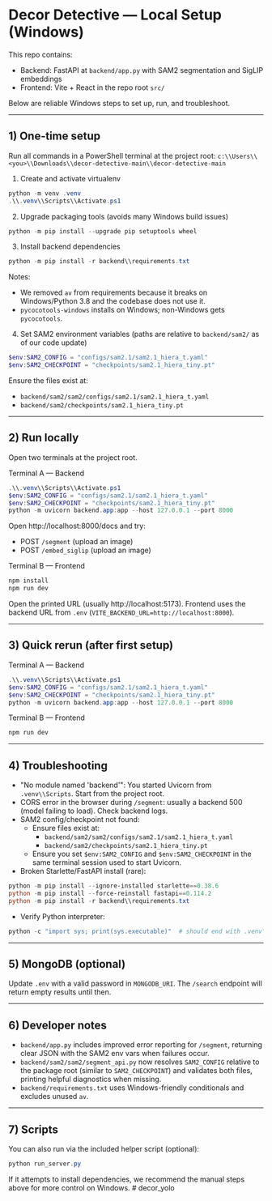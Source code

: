 # Decor Detective — Local Setup (Windows)

This repo contains:
- Backend: FastAPI at `backend/app.py` with SAM2 segmentation and SigLIP embeddings
- Frontend: Vite + React in the repo root `src/`

Below are reliable Windows steps to set up, run, and troubleshoot.

---

## 1) One‑time setup

Run all commands in a PowerShell terminal at the project root:
`c:\\Users\\<you>\\Downloads\\decor-detective-main\\decor-detective-main`

1. Create and activate virtualenv
```powershell
python -m venv .venv
.\\.venv\\Scripts\\Activate.ps1
```

2. Upgrade packaging tools (avoids many Windows build issues)
```powershell
python -m pip install --upgrade pip setuptools wheel
```

3. Install backend dependencies
```powershell
python -m pip install -r backend\\requirements.txt
```
Notes:
- We removed `av` from requirements because it breaks on Windows/Python 3.8 and the codebase does not use it.
- `pycocotools-windows` installs on Windows; non-Windows gets `pycocotools`.

4. Set SAM2 environment variables (paths are relative to `backend/sam2/` as of our code update)
```powershell
$env:SAM2_CONFIG = "configs/sam2.1/sam2.1_hiera_t.yaml"
$env:SAM2_CHECKPOINT = "checkpoints/sam2.1_hiera_tiny.pt"
```
Ensure the files exist at:
- `backend/sam2/sam2/configs/sam2.1/sam2.1_hiera_t.yaml`
- `backend/sam2/checkpoints/sam2.1_hiera_tiny.pt`

---

## 2) Run locally

Open two terminals at the project root.

Terminal A — Backend
```powershell
.\\.venv\\Scripts\\Activate.ps1
$env:SAM2_CONFIG = "configs/sam2.1/sam2.1_hiera_t.yaml"
$env:SAM2_CHECKPOINT = "checkpoints/sam2.1_hiera_tiny.pt"
python -m uvicorn backend.app:app --host 127.0.0.1 --port 8000
```
Open http://localhost:8000/docs and try:
- POST `/segment` (upload an image)
- POST `/embed_siglip` (upload an image)

Terminal B — Frontend
```powershell
npm install
npm run dev
```
Open the printed URL (usually http://localhost:5173). Frontend uses the backend URL from `.env` (`VITE_BACKEND_URL=http://localhost:8000`).

---

## 3) Quick rerun (after first setup)

Terminal A — Backend
```powershell
.\\.venv\\Scripts\\Activate.ps1
$env:SAM2_CONFIG = "configs/sam2.1/sam2.1_hiera_t.yaml"
$env:SAM2_CHECKPOINT = "checkpoints/sam2.1_hiera_tiny.pt"
python -m uvicorn backend.app:app --host 127.0.0.1 --port 8000
```

Terminal B — Frontend
```powershell
npm run dev
```

---

## 4) Troubleshooting

- "No module named 'backend'": You started Uvicorn from `.venv\\Scripts`. Start from the project root.
- CORS error in the browser during `/segment`: usually a backend 500 (model failing to load). Check backend logs.
- SAM2 config/checkpoint not found:
  - Ensure files exist at:
    - `backend/sam2/sam2/configs/sam2.1/sam2.1_hiera_t.yaml`
    - `backend/sam2/checkpoints/sam2.1_hiera_tiny.pt`
  - Ensure you set `$env:SAM2_CONFIG` and `$env:SAM2_CHECKPOINT` in the same terminal session used to start Uvicorn.
- Broken Starlette/FastAPI install (rare):
```powershell
python -m pip install --ignore-installed starlette==0.38.6
python -m pip install --force-reinstall fastapi==0.114.2
python -m pip install -r backend\\requirements.txt
```
- Verify Python interpreter:
```powershell
python -c "import sys; print(sys.executable)"  # should end with .venv\\Scripts\\python.exe
```

---

## 5) MongoDB (optional)

Update `.env` with a valid password in `MONGODB_URI`. The `/search` endpoint will return empty results until then.

---

## 6) Developer notes

- `backend/app.py` includes improved error reporting for `/segment`, returning clear JSON with the SAM2 env vars when failures occur.
- `backend/sam2/sam2/segment_api.py` now resolves `SAM2_CONFIG` relative to the package root (similar to `SAM2_CHECKPOINT`) and validates both files, printing helpful diagnostics when missing.
- `backend/requirements.txt` uses Windows-friendly conditionals and excludes unused `av`.

---

## 7) Scripts

You can also run via the included helper script (optional):
```powershell
python run_server.py
```
If it attempts to install dependencies, we recommend the manual steps above for more control on Windows.
#   d e c o r _ y o l o  
 